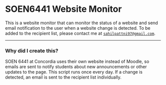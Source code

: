 # SOEN6441 Website Monitor

This is a website monitor that can monitor the status of a website and send email notification to the user when a website change is detected. To be added to the recipient list, please contact me at [`sahilpattni97@gmail.com`](mailto:sahilpattni97+soen6441request@gmail.com).

---
### Why did I create this?
SOEN 6441 at Concordia uses their own website instead of Moodle, so emails are sent to notify students about new announcements or other updates to the page. This script runs once every day. If a change is detected, an email is sent to the recipient list individually.
